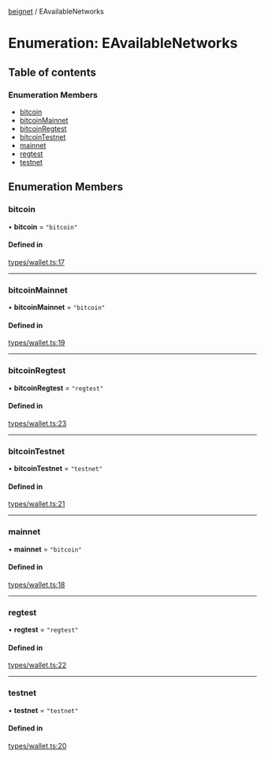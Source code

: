 [beignet](../README.md) / EAvailableNetworks

# Enumeration: EAvailableNetworks

## Table of contents

### Enumeration Members

- [bitcoin](EAvailableNetworks.md#bitcoin)
- [bitcoinMainnet](EAvailableNetworks.md#bitcoinmainnet)
- [bitcoinRegtest](EAvailableNetworks.md#bitcoinregtest)
- [bitcoinTestnet](EAvailableNetworks.md#bitcointestnet)
- [mainnet](EAvailableNetworks.md#mainnet)
- [regtest](EAvailableNetworks.md#regtest)
- [testnet](EAvailableNetworks.md#testnet)

## Enumeration Members

### bitcoin

• **bitcoin** = ``"bitcoin"``

#### Defined in

[types/wallet.ts:17](https://github.com/synonymdev/beignet/blob/8f99086/src/types/wallet.ts#L17)

___

### bitcoinMainnet

• **bitcoinMainnet** = ``"bitcoin"``

#### Defined in

[types/wallet.ts:19](https://github.com/synonymdev/beignet/blob/8f99086/src/types/wallet.ts#L19)

___

### bitcoinRegtest

• **bitcoinRegtest** = ``"regtest"``

#### Defined in

[types/wallet.ts:23](https://github.com/synonymdev/beignet/blob/8f99086/src/types/wallet.ts#L23)

___

### bitcoinTestnet

• **bitcoinTestnet** = ``"testnet"``

#### Defined in

[types/wallet.ts:21](https://github.com/synonymdev/beignet/blob/8f99086/src/types/wallet.ts#L21)

___

### mainnet

• **mainnet** = ``"bitcoin"``

#### Defined in

[types/wallet.ts:18](https://github.com/synonymdev/beignet/blob/8f99086/src/types/wallet.ts#L18)

___

### regtest

• **regtest** = ``"regtest"``

#### Defined in

[types/wallet.ts:22](https://github.com/synonymdev/beignet/blob/8f99086/src/types/wallet.ts#L22)

___

### testnet

• **testnet** = ``"testnet"``

#### Defined in

[types/wallet.ts:20](https://github.com/synonymdev/beignet/blob/8f99086/src/types/wallet.ts#L20)
